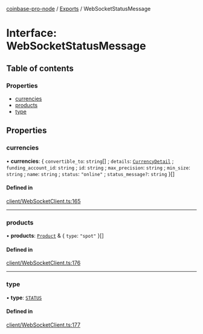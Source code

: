 [coinbase-pro-node](../README.md) / [Exports](../modules.md) / WebSocketStatusMessage

# Interface: WebSocketStatusMessage

## Table of contents

### Properties

- [currencies](WebSocketStatusMessage.md#currencies)
- [products](WebSocketStatusMessage.md#products)
- [type](WebSocketStatusMessage.md#type)

## Properties

### currencies

• **currencies**: { `convertible_to`: `string`[] ; `details`: [`CurrencyDetail`](CurrencyDetail.md) ; `funding_account_id`: `string` ; `id`: `string` ; `max_precision`: `string` ; `min_size`: `string` ; `name`: `string` ; `status`: `"online"` ; `status_message?`: `string` }[]

#### Defined in

[client/WebSocketClient.ts:165](https://github.com/bennycode/coinbase-pro-node/blob/dacd532/src/client/WebSocketClient.ts#L165)

---

### products

• **products**: [`Product`](Product.md) & { `type`: `"spot"` }[]

#### Defined in

[client/WebSocketClient.ts:176](https://github.com/bennycode/coinbase-pro-node/blob/dacd532/src/client/WebSocketClient.ts#L176)

---

### type

• **type**: [`STATUS`](../enums/WebSocketResponseType.md#status)

#### Defined in

[client/WebSocketClient.ts:177](https://github.com/bennycode/coinbase-pro-node/blob/dacd532/src/client/WebSocketClient.ts#L177)
